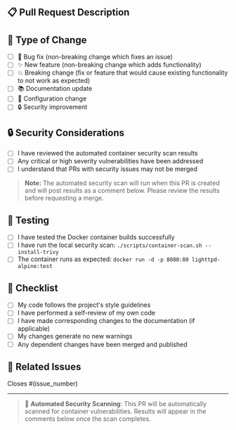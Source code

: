 ## 📋 Pull Request Description

<!-- Provide a brief description of the changes in this PR -->

## 🔄 Type of Change

<!-- Please delete options that are not relevant -->

- [ ] 🐛 Bug fix (non-breaking change which fixes an issue)
- [ ] ✨ New feature (non-breaking change which adds functionality)
- [ ] 💥 Breaking change (fix or feature that would cause existing functionality to not work as expected)
- [ ] 📚 Documentation update
- [ ] 🔧 Configuration change
- [ ] 🔒 Security improvement

## 🔒 Security Considerations

<!-- This section will be automatically populated by the container security scan -->

- [ ] I have reviewed the automated container security scan results
- [ ] Any critical or high severity vulnerabilities have been addressed
- [ ] I understand that PRs with security issues may not be merged

> **Note:** The automated security scan will run when this PR is created and will post results as a comment below. Please review the results before requesting a merge.

## 🧪 Testing

<!-- Describe the tests you ran to verify your changes -->

- [ ] I have tested the Docker container builds successfully
- [ ] I have run the local security scan: `./scripts/container-scan.sh --install-trivy`
- [ ] The container runs as expected: `docker run -d -p 8080:80 lighttpd-alpine:test`

## 📝 Checklist

- [ ] My code follows the project's style guidelines
- [ ] I have performed a self-review of my own code
- [ ] I have made corresponding changes to the documentation (if applicable)
- [ ] My changes generate no new warnings
- [ ] Any dependent changes have been merged and published

## 🔗 Related Issues

<!-- Link any related issues here -->
Closes #(issue_number)

---

> 🤖 **Automated Security Scanning**: This PR will be automatically scanned for container vulnerabilities. Results will appear in the comments below once the scan completes.
